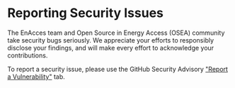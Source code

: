 # Reporting Security Issues

The EnAcces team and Open Source in Energy Access (OSEA) community take security bugs seriously. We appreciate your efforts to responsibly disclose your findings, and will make every effort to acknowledge your contributions.

To report a security issue, please use the GitHub Security Advisory ["Report a Vulnerability"](https://github.com/EnAccess/AirLink-Devices/security/advisories/new) tab.
